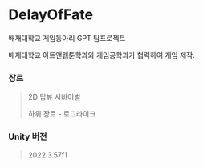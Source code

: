 # DelayOfFate
배재대학교 게임동아리 GPT 팀프로젝트

배재대학교 아트앤웹툰학과와 게임공학과가 협력하여 게임 제작.

### 장르
> 2D 탑뷰 서바이벌
>
> 하위 장르 - 로그라이크

### Unity 버전
> 2022.3.57f1
